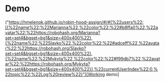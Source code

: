 # Demo 
("https://hmelenok.github.io/robin-hood-assign/#/#{%22users%22:[{%22name%22:%22Marianna%22,%22color%22:%22#b8ffa0%22,%22avatar%22:%22https://robohash.org/Marianna?set=set4&bgset=bg1&size=400x400%22},{%22name%22:%22Slavko%22,%22color%22:%22#adceff%22,%22avatar%22:%22https://robohash.org/Slavko?set=set4&bgset=bg1&size=400x400%22},{%22name%22:%22Mykyta%22,%22color%22:%22#f99db7%22,%22avatar%22:%22https://robohash.org/Mykyta?set=set4&bgset=bg1&size=400x400%22}],%22currentUserIndex%22:0,%22topic%22:%22Log%20review%22}")[Working demo]
